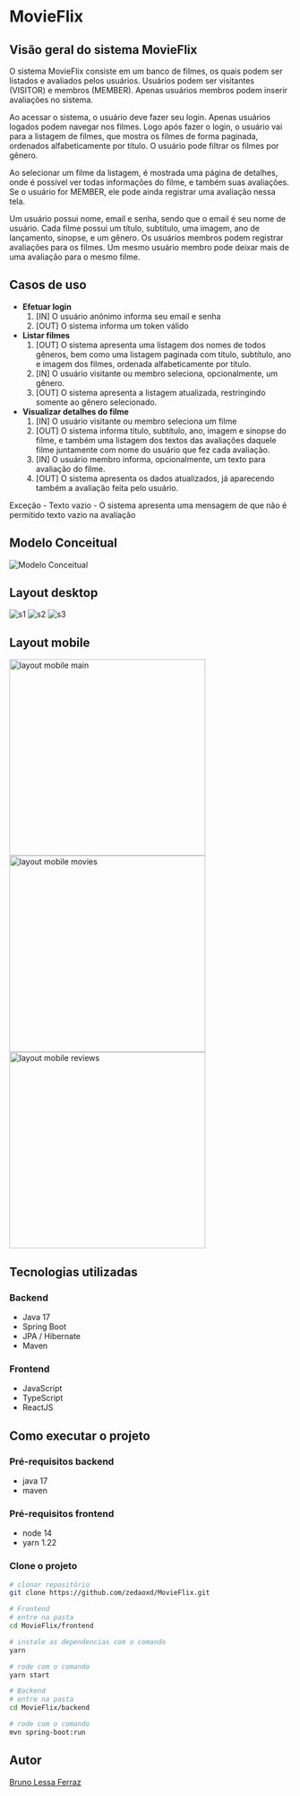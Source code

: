 # MovieFlix

## Visão geral do sistema MovieFlix

O sistema MovieFlix consiste em um banco de filmes, os quais podem ser listados e avaliados pelos usuários. Usuários podem ser visitantes (VISITOR) e membros (MEMBER). Apenas usuários membros podem inserir avaliações no sistema.

Ao acessar o sistema, o usuário deve fazer seu login. Apenas usuários logados podem navegar nos filmes. Logo após fazer o login, o usuário vai para a listagem de filmes, que mostra os filmes de forma paginada, ordenados alfabeticamente por título. O usuário pode filtrar os filmes por gênero.

Ao selecionar um filme da listagem, é mostrada uma página de detalhes, onde é possível ver todas informações do filme, e também suas avaliações. Se o usuário for MEMBER, ele pode ainda registrar uma avaliação nessa tela.

Um usuário possui nome, email e senha, sendo que o email é seu nome de usuário. Cada filme possui um título, subtítulo, uma imagem, ano de lançamento, sinopse, e um gênero. Os usuários membros podem registrar avaliações para os filmes. Um mesmo usuário membro pode deixar mais de uma avaliação para o mesmo filme.

## Casos de uso
- **Efetuar login**
  1. [IN] O usuário anônimo informa seu email e senha
  2. [OUT] O sistema informa um token válido
- **Listar filmes**
  1. [OUT] O sistema apresenta uma listagem dos nomes de todos gêneros, bem como uma listagem paginada com título, subtítulo, ano e imagem dos filmes, ordenada alfabeticamente por título.
  2. [IN] O usuário visitante ou membro seleciona, opcionalmente, um gênero.
  3. [OUT] O sistema apresenta a listagem atualizada, restringindo somente ao gênero selecionado.
- **Visualizar detalhes do filme**
  1. [IN] O usuário visitante ou membro seleciona um filme
  2. [OUT] O sistema informa título, subtítulo, ano, imagem e sinopse do filme, e também uma listagem dos textos das avaliações daquele filme juntamente com nome do usuário que fez cada avaliação.
  3. [IN] O usuário membro informa, opcionalmente, um texto para avaliação do filme.
  4. [OUT] O sistema apresenta os dados atualizados, já aparecendo também a avaliação feita pelo usuário.

Exceção - Texto vazio - O sistema apresenta uma mensagem de que não é permitido texto vazio na avaliação

## Modelo Conceitual
![Modelo Conceitual](https://user-images.githubusercontent.com/55067151/194101985-200e199a-c9e0-4705-8eb8-fdc050ab4886.png)


## Layout desktop

![s1](https://user-images.githubusercontent.com/55067151/197829678-1b0f1631-6aad-4d4c-aaeb-be31fa9c7a7c.png)
![s2](https://user-images.githubusercontent.com/55067151/198893865-23e5ab11-650d-46f4-a5c3-b92dd3fdcce1.png)
![s3](https://user-images.githubusercontent.com/55067151/198893863-775aa8fe-aa10-4b7c-9fd7-86806a5c51c3.png)


## Layout mobile

<img src="https://user-images.githubusercontent.com/55067151/197829676-98c06afe-a79a-4a1a-b5e3-cb886198f157.png" alt="layout mobile main" width="350" />
<img src="https://user-images.githubusercontent.com/55067151/198893942-cf550562-be7a-4ebc-8322-2765d734253b.png" alt="layout mobile movies" width="350" />
<img src="https://user-images.githubusercontent.com/55067151/198893939-ae8f0ac3-e27e-4331-8e04-fa6afc4b0140.png" alt="layout mobile reviews" width="350" />


## Tecnologias utilizadas
### Backend
- Java 17
- Spring Boot
- JPA / Hibernate
- Maven

### Frontend
- JavaScript
- TypeScript
- ReactJS

## Como executar o projeto

### Pré-requisitos backend
- java 17
- maven

### Pré-requisitos frontend 
- node 14
- yarn 1.22


### Clone o projeto
```bash
# clonar repositório
git clone https://github.com/zedaoxd/MovieFlix.git

# Frontend
# entre na pasta
cd MovieFlix/frontend

# instale as dependencias com o comando
yarn

# rode com o comando
yarn start

# Backend
# entre na pasta
cd MovieFlix/backend

# rode com o comando
mvn spring-boot:run


```

## Autor

[Bruno Lessa Ferraz](https://www.linkedin.com/in/bruno-lessa-ferraz/)

